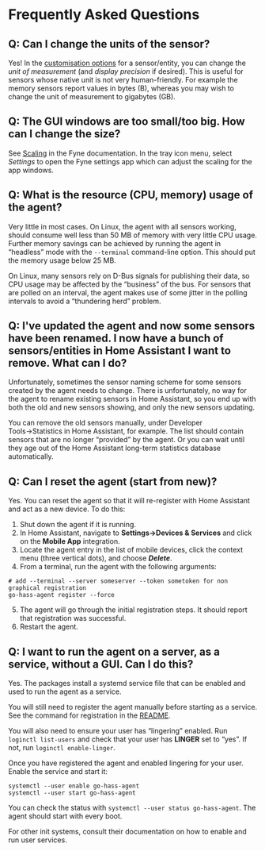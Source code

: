 <!--
 Copyright (c) 2024 Joshua Rich <joshua.rich@gmail.com>

 This software is released under the MIT License.
 https://opensource.org/licenses/MIT
-->

# Frequently Asked Questions

## Q: Can I change the units of the sensor?

Yes! In the [customisation
options](https://www.home-assistant.io/docs/configuration/customizing-devices/)
for a sensor/entity, you can change the _unit of measurement_ (and _display
precision_ if desired). This is useful for sensors whose native unit is not very
human-friendly. For example the memory sensors report values in bytes (B), whereas
you may wish to change the unit of measurement to gigabytes (GB).

## Q: The GUI windows are too small/too big. How can I change the size?

See [Scaling](https://developer.fyne.io/architecture/scaling) in the Fyne
documentation. In the tray icon menu, select _Settings_ to open the Fyne
settings app which can adjust the scaling for the app windows.

## Q: What is the resource (CPU, memory) usage of the agent?

Very little in most cases. On Linux, the agent with all sensors working, should
consume well less than 50 MB of memory with very little CPU usage. Further
memory savings can be achieved by running the agent in “headless” mode with the
`--terminal` command-line option. This should put the memory usage below 25 MB.

On Linux, many sensors rely on D-Bus signals for publishing their data, so CPU
usage may be affected by the “business” of the bus. For sensors that are polled
on an interval, the agent makes use of some jitter in the polling intervals to
avoid a “thundering herd” problem.

## Q: I've updated the agent and now some sensors have been renamed. I now have a bunch of sensors/entities in Home Assistant I want to remove. What can I do?

Unfortunately, sometimes the sensor naming scheme for some sensors created by
the agent needs to change. There is unfortunately, no way for the agent to
rename existing sensors in Home Assistant, so you end up with both the old and
new sensors showing, and only the new sensors updating.

You can remove the old sensors manually, under Developer Tools→Statistics in
Home Assistant, for example. The list should contain sensors that are no longer
“provided” by the agent. Or you can wait until they age out of the Home
Assistant long-term statistics database automatically.

## Q: Can I reset the agent (start from new)?

Yes. You can reset the agent so that it will re-register with Home Assistant and
act as a new device. To do this:

1. Shut down the agent if it is running.
2. In Home Assistant, navigate to **Settings→Devices & Services** and click on the
   **Mobile App** integration.
3. Locate the agent entry in the list of mobile devices, click the context menu
   (three vertical dots), and choose ***Delete***.
4. From a terminal, run the agent with the following arguments:

```shell
# add --terminal --server someserver --token sometoken for non graphical registration
go-hass-agent register --force 
```

5. The agent will go through the initial registration steps. It should report
   that registration was successful.
6. Restart the agent.

## Q: I want to run the agent on a server, as a service, without a GUI. Can I do this?

Yes. The packages install a systemd service file that can be enabled and used to
run the agent as a service. 

You will still need to register the agent manually before starting as a service.
See the command for registration in the [README](../README.md#running-headless).

You will also need to ensure your user has “lingering” enabled.  Run `loginctl
list-users` and check that your user has **LINGER** set to “yes”. If not, run
`loginctl enable-linger`.

Once you have registered the agent and enabled lingering for your user. Enable
the service and start it:

```shell
systemctl --user enable go-hass-agent
systemctl --user start go-hass-agent
```

You can check the status with `systemctl --user status go-hass-agent`. The agent
should start with every boot.

For other init systems, consult their documentation on how to enable and run
user services.



